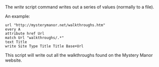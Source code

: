 The *write* script command writes out a series of values (normally
	to a file).  

An example:

~~~
url "http://mysterymanor.net/walkthroughs.htm"
every A
attribute href Url
match Url "walkthroughs/.*"
text Title
write Site Type Title Title Base+Url
~~~

This script will write out all the walkthroughs found on the Mystery Manor website.
